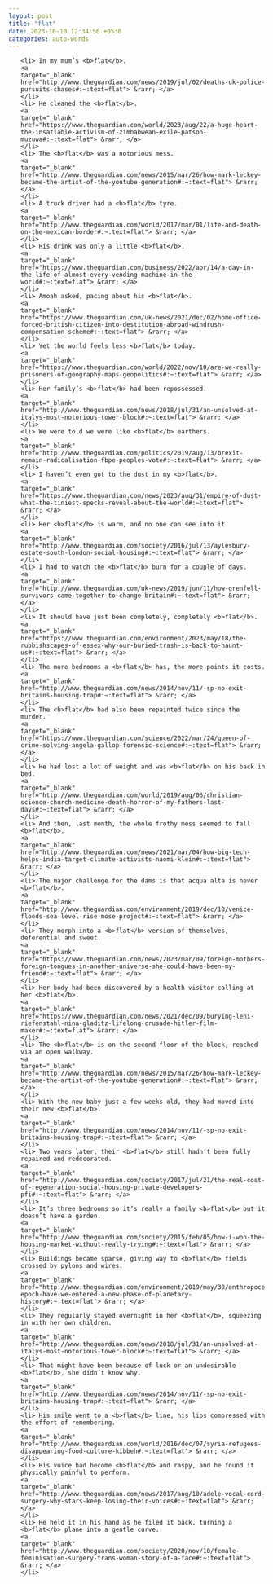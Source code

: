 ```yaml
---
layout: post
title: "flat"
date: 2023-10-10 12:34:56 +0530
categories: auto-words
---
```

<ol>

    <li> In my mum’s <b>flat</b>.
    <a 
    target="_blank" 
    href="http://www.theguardian.com/news/2019/jul/02/deaths-uk-police-pursuits-chases#:~:text=flat"> &rarr; </a>
    </li>
    <li> He cleaned the <b>flat</b>.
    <a 
    target="_blank" 
    href="https://www.theguardian.com/world/2023/aug/22/a-huge-heart-the-insatiable-activism-of-zimbabwean-exile-patson-muzuwa#:~:text=flat"> &rarr; </a>
    </li>
    <li> The <b>flat</b> was a notorious mess.
    <a 
    target="_blank" 
    href="http://www.theguardian.com/news/2015/mar/26/how-mark-leckey-became-the-artist-of-the-youtube-generation#:~:text=flat"> &rarr; </a>
    </li>
    <li> A truck driver had a <b>flat</b> tyre.
    <a 
    target="_blank" 
    href="http://www.theguardian.com/world/2017/mar/01/life-and-death-on-the-mexican-border#:~:text=flat"> &rarr; </a>
    </li>
    <li> His drink was only a little <b>flat</b>.
    <a 
    target="_blank" 
    href="https://www.theguardian.com/business/2022/apr/14/a-day-in-the-life-of-almost-every-vending-machine-in-the-world#:~:text=flat"> &rarr; </a>
    </li>
    <li> Amoah asked, pacing about his <b>flat</b>.
    <a 
    target="_blank" 
    href="https://www.theguardian.com/uk-news/2021/dec/02/home-office-forced-british-citizen-into-destitution-abroad-windrush-compensation-scheme#:~:text=flat"> &rarr; </a>
    </li>
    <li> Yet the world feels less <b>flat</b> today.
    <a 
    target="_blank" 
    href="https://www.theguardian.com/world/2022/nov/10/are-we-really-prisoners-of-geography-maps-geopolitics#:~:text=flat"> &rarr; </a>
    </li>
    <li> Her family’s <b>flat</b> had been repossessed.
    <a 
    target="_blank" 
    href="http://www.theguardian.com/news/2018/jul/31/an-unsolved-at-italys-most-notorious-tower-block#:~:text=flat"> &rarr; </a>
    </li>
    <li> We were told we were like <b>flat</b> earthers.
    <a 
    target="_blank" 
    href="http://www.theguardian.com/politics/2019/aug/13/brexit-remain-radicalisation-fbpe-peoples-vote#:~:text=flat"> &rarr; </a>
    </li>
    <li> I haven’t even got to the dust in my <b>flat</b>.
    <a 
    target="_blank" 
    href="https://www.theguardian.com/news/2023/aug/31/empire-of-dust-what-the-tiniest-specks-reveal-about-the-world#:~:text=flat"> &rarr; </a>
    </li>
    <li> Her <b>flat</b> is warm, and no one can see into it.
    <a 
    target="_blank" 
    href="http://www.theguardian.com/society/2016/jul/13/aylesbury-estate-south-london-social-housing#:~:text=flat"> &rarr; </a>
    </li>
    <li> I had to watch the <b>flat</b> burn for a couple of days.
    <a 
    target="_blank" 
    href="http://www.theguardian.com/uk-news/2019/jun/11/how-grenfell-survivors-came-together-to-change-britain#:~:text=flat"> &rarr; </a>
    </li>
    <li> It should have just been completely, completely <b>flat</b>.
    <a 
    target="_blank" 
    href="https://www.theguardian.com/environment/2023/may/18/the-rubbishscapes-of-essex-why-our-buried-trash-is-back-to-haunt-us#:~:text=flat"> &rarr; </a>
    </li>
    <li> The more bedrooms a <b>flat</b> has, the more points it costs.
    <a 
    target="_blank" 
    href="http://www.theguardian.com/news/2014/nov/11/-sp-no-exit-britains-housing-trap#:~:text=flat"> &rarr; </a>
    </li>
    <li> The <b>flat</b> had also been repainted twice since the murder.
    <a 
    target="_blank" 
    href="https://www.theguardian.com/science/2022/mar/24/queen-of-crime-solving-angela-gallop-forensic-science#:~:text=flat"> &rarr; </a>
    </li>
    <li> He had lost a lot of weight and was <b>flat</b> on his back in bed.
    <a 
    target="_blank" 
    href="http://www.theguardian.com/world/2019/aug/06/christian-science-church-medicine-death-horror-of-my-fathers-last-days#:~:text=flat"> &rarr; </a>
    </li>
    <li> And then, last month, the whole frothy mess seemed to fall <b>flat</b>.
    <a 
    target="_blank" 
    href="http://www.theguardian.com/news/2021/mar/04/how-big-tech-helps-india-target-climate-activists-naomi-klein#:~:text=flat"> &rarr; </a>
    </li>
    <li> The major challenge for the dams is that acqua alta is never <b>flat</b>.
    <a 
    target="_blank" 
    href="http://www.theguardian.com/environment/2019/dec/10/venice-floods-sea-level-rise-mose-project#:~:text=flat"> &rarr; </a>
    </li>
    <li> They morph into a <b>flat</b> version of themselves, deferential and sweet.
    <a 
    target="_blank" 
    href="https://www.theguardian.com/news/2023/mar/09/foreign-mothers-foreign-tongues-in-another-universe-she-could-have-been-my-friend#:~:text=flat"> &rarr; </a>
    </li>
    <li> Her body had been discovered by a health visitor calling at her <b>flat</b>.
    <a 
    target="_blank" 
    href="https://www.theguardian.com/news/2021/dec/09/burying-leni-riefenstahl-nina-gladitz-lifelong-crusade-hitler-film-maker#:~:text=flat"> &rarr; </a>
    </li>
    <li> The <b>flat</b> is on the second floor of the block, reached via an open walkway.
    <a 
    target="_blank" 
    href="http://www.theguardian.com/news/2015/mar/26/how-mark-leckey-became-the-artist-of-the-youtube-generation#:~:text=flat"> &rarr; </a>
    </li>
    <li> With the new baby just a few weeks old, they had moved into their new <b>flat</b>.
    <a 
    target="_blank" 
    href="http://www.theguardian.com/news/2014/nov/11/-sp-no-exit-britains-housing-trap#:~:text=flat"> &rarr; </a>
    </li>
    <li> Two years later, their <b>flat</b> still hadn’t been fully repaired and redecorated.
    <a 
    target="_blank" 
    href="http://www.theguardian.com/society/2017/jul/21/the-real-cost-of-regeneration-social-housing-private-developers-pfi#:~:text=flat"> &rarr; </a>
    </li>
    <li> It’s three bedrooms so it’s really a family <b>flat</b> but it doesn’t have a garden.
    <a 
    target="_blank" 
    href="http://www.theguardian.com/society/2015/feb/05/how-i-won-the-housing-market-without-really-trying#:~:text=flat"> &rarr; </a>
    </li>
    <li> Buildings became sparse, giving way to <b>flat</b> fields crossed by pylons and wires.
    <a 
    target="_blank" 
    href="http://www.theguardian.com/environment/2019/may/30/anthropocene-epoch-have-we-entered-a-new-phase-of-planetary-history#:~:text=flat"> &rarr; </a>
    </li>
    <li> They regularly stayed overnight in her <b>flat</b>, squeezing in with her own children.
    <a 
    target="_blank" 
    href="http://www.theguardian.com/news/2018/jul/31/an-unsolved-at-italys-most-notorious-tower-block#:~:text=flat"> &rarr; </a>
    </li>
    <li> That might have been because of luck or an undesirable <b>flat</b>, she didn’t know why.
    <a 
    target="_blank" 
    href="http://www.theguardian.com/news/2014/nov/11/-sp-no-exit-britains-housing-trap#:~:text=flat"> &rarr; </a>
    </li>
    <li> His smile went to a <b>flat</b> line, his lips compressed with the effort of remembering.
    <a 
    target="_blank" 
    href="http://www.theguardian.com/world/2016/dec/07/syria-refugees-disappearing-food-culture-kibbeh#:~:text=flat"> &rarr; </a>
    </li>
    <li> His voice had become <b>flat</b> and raspy, and he found it physically painful to perform.
    <a 
    target="_blank" 
    href="http://www.theguardian.com/news/2017/aug/10/adele-vocal-cord-surgery-why-stars-keep-losing-their-voices#:~:text=flat"> &rarr; </a>
    </li>
    <li> He held it in his hand as he filed it back, turning a <b>flat</b> plane into a gentle curve.
    <a 
    target="_blank" 
    href="http://www.theguardian.com/society/2020/nov/10/female-feminisation-surgery-trans-woman-story-of-a-face#:~:text=flat"> &rarr; </a>
    </li>